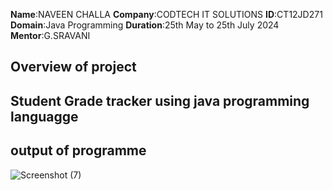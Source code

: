 **Name**:NAVEEN CHALLA
**Company**:CODTECH IT SOLUTIONS
**ID**:CT12JD271
**Domain**:Java Programming
**Duration**:25th May to 25th July 2024
**Mentor**:G.SRAVANI

## Overview of project
## Student Grade tracker using java programming languagge
## output of programme
![Screenshot (7)](https://github.com/user-attachments/assets/cb02f8b8-6dc4-498f-9141-e5d12d3f235b)
